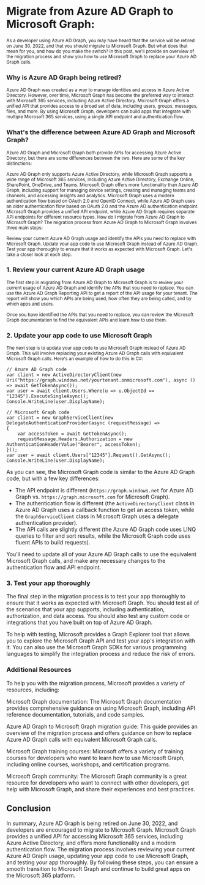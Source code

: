 # Migrate from Azure AD Graph to Microsoft Graph:

<small>As a developer using Azure AD Graph, you may have heard that the service will be retired on June 30, 2022, and that you should migrate to Microsoft Graph. But what does that mean for you, and how do you make the switch? In this post, we'll provide an overview of the migration process and show you how to use Microsoft Graph to replace your Azure AD Graph calls.</small>

### Why is Azure AD Graph being retired?
<small>Azure AD Graph was created as a way to manage identities and access in Azure Active Directory. However, over time, Microsoft Graph has become the preferred way to interact with Microsoft 365 services, including Azure Active Directory. Microsoft Graph offers a unified API that provides access to a broad set of data, including users, groups, messages, files, and more. By using Microsoft Graph, developers can build apps that integrate with multiple Microsoft 365 services, using a single API endpoint and authentication flow.
</small>
### What's the difference between Azure AD Graph and Microsoft Graph?
<small>Azure AD Graph and Microsoft Graph both provide APIs for accessing Azure Active Directory, but there are some differences between the two. Here are some of the key distinctions:

Azure AD Graph only supports Azure Active Directory, while Microsoft Graph supports a wide range of Microsoft 365 services, including Azure Active Directory, Exchange Online, SharePoint, OneDrive, and Teams.
Microsoft Graph offers more functionality than Azure AD Graph, including support for managing device settings, creating and managing teams and channels, and accessing insights and analytics.
Microsoft Graph uses a modern authentication flow based on OAuth 2.0 and OpenID Connect, while Azure AD Graph uses an older authentication flow based on OAuth 2.0 and the Azure AD authentication endpoint.
Microsoft Graph provides a unified API endpoint, while Azure AD Graph requires separate API endpoints for different resource types.
How do I migrate from Azure AD Graph to Microsoft Graph?
The migration process from Azure AD Graph to Microsoft Graph involves three main steps:

Review your current Azure AD Graph usage and identify the APIs you need to replace with Microsoft Graph.
Update your app code to use Microsoft Graph instead of Azure AD Graph.
Test your app thoroughly to ensure that it works as expected with Microsoft Graph.
Let's take a closer look at each step.</small>

### 1. Review your current Azure AD Graph usage
<small>The first step in migrating from Azure AD Graph to Microsoft Graph is to review your current usage of Azure AD Graph and identify the APIs that you need to replace. You can use the Azure AD Graph Reporting API to get a report of the API usage for your tenant. The report will show you which APIs are being used, how often they are being called, and by which apps and users.

Once you have identified the APIs that you need to replace, you can review the Microsoft Graph documentation to find the equivalent APIs and learn how to use them.</small>

### 2. Update your app code to use Microsoft Graph
<small>The next step is to update your app code to use Microsoft Graph instead of Azure AD Graph. This will involve replacing your existing Azure AD Graph calls with equivalent Microsoft Graph calls. Here's an example of how to do this in C#:</small>

```
// Azure AD Graph code
var client = new ActiveDirectoryClient(new Uri("https://graph.windows.net/yourtenant.onmicrosoft.com"), async () => await GetTokenAsync());
var user = await client.Users.Where(u => u.ObjectId == "12345").ExecuteSingleAsync();
Console.WriteLine(user.DisplayName);

// Microsoft Graph code
var client = new GraphServiceClient(new DelegateAuthenticationProvider(async (requestMessage) =>
{
    var accessToken = await GetTokenAsync();
    requestMessage.Headers.Authorization = new AuthenticationHeaderValue("Bearer", accessToken);
}));
var user = await client.Users["12345"].Request().GetAsync();
Console.WriteLine(user.DisplayName);
```   

As you can see, the Microsoft Graph code is similar to the Azure AD Graph code, but with a few key differences:

- The API endpoint is different (`https://graph.windows.net` for Azure AD Graph vs. `https://graph.microsoft.com` for Microsoft Graph).
- The authentication flow is different (the `ActiveDirectoryClient` class in Azure AD Graph uses a callback function to get an access token, while the `GraphServiceClient` class in Microsoft Graph uses a delegate authentication provider).
- The API calls are slightly different (the Azure AD Graph code uses LINQ queries to filter and sort results, while the Microsoft Graph code uses fluent APIs to build requests).

You'll need to update all of your Azure AD Graph calls to use the equivalent Microsoft Graph calls, and make any necessary changes to the authentication flow and API endpoint.

### 3. Test your app thoroughly

The final step in the migration process is to test your app thoroughly to ensure that it works as expected with Microsoft Graph. You should test all of the scenarios that your app supports, including authentication, authorization, and data access. You should also test any custom code or integrations that you have built on top of Azure AD Graph.

To help with testing, Microsoft provides a Graph Explorer tool that allows you to explore the Microsoft Graph API and test your app's integration with it. You can also use the Microsoft Graph SDKs for various programming languages to simplify the integration process and reduce the risk of errors.

### Additional Resources
To help you with the migration process, Microsoft provides a variety of resources, including:

Microsoft Graph documentation: The Microsoft Graph documentation provides comprehensive guidance on using Microsoft Graph, including API reference documentation, tutorials, and code samples.

Azure AD Graph to Microsoft Graph migration guide: This guide provides an overview of the migration process and offers guidance on how to replace Azure AD Graph calls with equivalent Microsoft Graph calls.

Microsoft Graph training courses: Microsoft offers a variety of training courses for developers who want to learn how to use Microsoft Graph, including online courses, workshops, and certification programs.

Microsoft Graph community: The Microsoft Graph community is a great resource for developers who want to connect with other developers, get help with Microsoft Graph, and share their experiences and best practices.

## Conclusion

In summary, Azure AD Graph is being retired on June 30, 2022, and developers are encouraged to migrate to Microsoft Graph. Microsoft Graph provides a unified API for accessing Microsoft 365 services, including Azure Active Directory, and offers more functionality and a modern authentication flow. The migration process involves reviewing your current Azure AD Graph usage, updating your app code to use Microsoft Graph, and testing your app thoroughly. By following these steps, you can ensure a smooth transition to Microsoft Graph and continue to build great apps on the Microsoft 365 platform.

